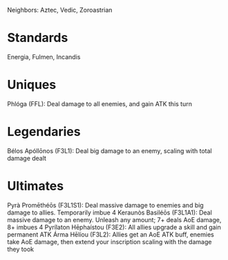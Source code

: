 Neighbors: Aztec, Vedic, Zoroastrian
# Standards
Energia, Fulmen, Incandis
# Uniques
Phlóga (FFL): Deal damage to all enemies, and gain ATK this turn
# Legendaries
Bélos Apóllōnos (F3L1): Deal big damage to an enemy, scaling with total damage dealt

# Ultimates
Pyrà Promēthéōs (F3L1S1): Deal massive damage to enemies and big damage to allies. Temporarily imbue 4
Keraunòs Basiléōs (F3L1A1): Deal massive damage to an enemy. Unleash any amount; 7+ deals AoE damage, 8+ imbues 4
Pyrílaton Hēphaístou (F3E2): All allies upgrade a skill and gain permanent ATK
Árma Hēlíou (F3L2): Allies get an AoE ATK buff, enemies take AoE damage, then extend your inscription scaling with the damage they took